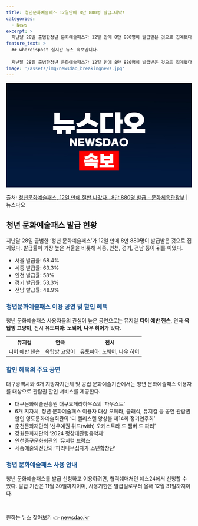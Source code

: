 ```yaml
---
title: 청년문화예술패스 12일만에 8만 880명 발급…대박!
categories:
  - News
excerpt: >
  지난달 28일 출범한청년 문화예술패스가 12일 만에 8만 880명이 발급받은 것으로 집계됐다. 이는 올해 지…
feature_text: >
  ## whereispost 실시간 뉴스 속보입니다.

  지난달 28일 출범한청년 문화예술패스가 12일 만에 8만 880명이 발급받은 것으로 집계됐다. 이는 올해 지…
image: '/assets/img/newsdao_breakingnews.jpg'
---
```


![뉴스다오 속보](/assets/img/newsdao_breakingnews.jpg)

<p>출처: <a href="https://newsdao.kr/3572" rel="dofollow">청년문화예술패스, 12일 만에 절반 나갔다…8만 880명 발급 - 문화체육관광부</a> | 뉴스다오</p>

<h2 data-ke-size="size26">청년 문화예술패스 발급 현황</h2>
<p data-ke-size="size16">지난달 28일 출범한 ‘청년 문화예술패스’가 12일 만에 8만 880명이 발급받은 것으로 집계됐다. 발급률이 가장 높은 서울을 비롯해 세종, 인천, 경기, 전남 등이 뒤를 이었다.</p>
<ul>
<li>서울 발급률: 68.4%</li>
<li>세종 발급률: 63.3%</li>
<li>인천 발급률: 58%</li>
<li>경기 발급률: 53.3%</li>
<li>전남 발급률: 48.9%</li>
</ul>
<h3><b><span style="color: #1a5490;">청년문화예출패스 이용 공연 및 할인 혜택</span></b></h3>
<p data-ke-size="size16">청년 문화예술패스 사용자들의 관심이 높은 공연으로는 뮤지컬 <b>디어 에반 핸슨</b>, 연극 <b>옥탑방 고양이</b>, 전시 <b>유토피아: 노웨어, 나우 히어</b>가 있다.</p>
<table>
  <tr>
    <th>뮤지컬</th>
    <th>연극</th>
    <th>전시</th>
  </tr>
  <tr>
    <td style="text-align: center;">디어 에반 핸슨</td>
    <td style="text-align: center;">옥탑방 고양이</td>
    <td style="text-align: center;">유토피아: 노웨어, 나우 히어</td>
  </tr>
</table>
<h3><b><span style="color: #1a5490;">할인 혜택의 주요 공연</span></b></h3>
<p data-ke-size="size16">대구광역시와 6개 지방자치단체 및 공립 문화예술기관에서는 청년 문화예술패스 이용자를 대상으로 관람권 할인 서비스를 제공한다.</p>
<ul>
  <li>대구문화예술진흥원 대구오페라하우스의 ‘파우스트’</li>
  <li>6개 지자체, 청년 문화예술패스 이용자 대상 오페라, 클래식, 뮤지컬 등 공연 관람권 할인 영도문화예술회관의 ‘디 첼리스텐 앙상블 제14회 정기연주회’</li>
  <li>춘천문화재단의 ‘선우예권 위드(with) 오케스트라 드 챔버 드 파리’</li>
  <li>강원문화재단의 ‘2024 평창대관령음악제’</li>
  <li>인천중구문화회관의 ‘뮤지컬 브람스’</li>
  <li>세종예술의전당의 ‘파리나무십자가 소년합창단’</li>
</ul>
<h3><b><span style="color: #1a5490;">청년 문화예술패스 사용 안내</span></b></h3>
<p data-ke-size="size16">청년 문화예술패스를 발급 신청하고 이용하려면, 협력예매처인 예스24에서 신청할 수 있다. 발급 기간은 11월 30일까지이며, 사용기한은 발급일로부터 올해 12월 31일까지이다.</p>
<p data-ke-size="size16">&nbsp;</p> 

원하는 뉴스 찾아보기 👉 <a href="https://newsdao.kr" rel="dofollow">newsdao.kr</a>


